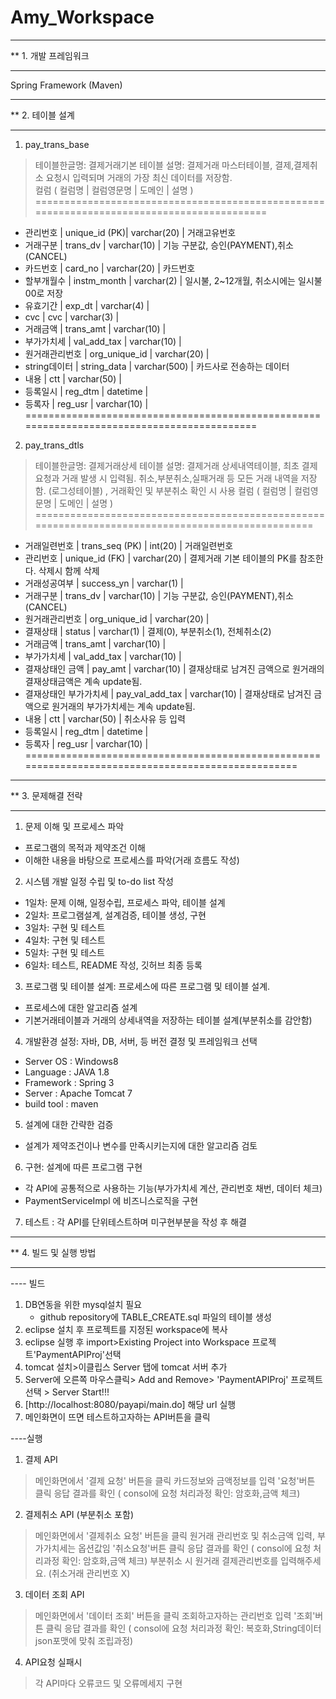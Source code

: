 # Amy_Workspace
**************************************
** 1. 개발 프레임워크 
**************************************
Spring Framework (Maven)

**************************************
** 2. 테이블 설계
**************************************
1) pay_trans_base
> 테이블한글명: 결제거래기본 테이블
> 설명: 결제거래 마스터테이블, 결제,결제취소 요청시 입력되며 거래의 가장 최신 데이터를 저장함.  
> 컬럼
  ( 컬럼명         | 컬럼영문명    | 도메인       | 설명                                    )
  ==========================================================================================
  - 관리번호       | unique_id (PK)| varchar(20)  | 거래고유번호
  - 거래구분       | trans_dv      | varchar(10)  | 기능 구분값, 승인(PAYMENT),취소(CANCEL) 
  - 카드번호       | card_no       | varchar(20)  | 카드번호
  - 할부개월수     | instm_month   | varchar(2)   | 일시불, 2~12개월, 취소시에는 일시불 00로 저장
  - 유효기간       | exp_dt        | varchar(4)   |
  - cvc            | cvc           | varchar(3)   |     
  - 거래금액       | trans_amt     | varchar(10)  | 
  - 부가가치세     | val_add_tax   | varchar(10)  |
  - 원거래관리번호 | org_unique_id | varchar(20)  |
  - string데이터   | string_data   | varchar(500) | 카드사로 전송하는 데이터 
  - 내용           | ctt           | varchar(50)  |
  - 등록일시       | reg_dtm       | datetime     |
  - 등록자         | reg_usr       | varchar(10)  | 
  ===========================================================================================
  

2) pay_trans_dtls
> 테이블한글명: 결제거래상세 테이블
> 설명: 결제거래 상세내역테이블, 최초 결제요청과 거래 발생 시 입력됨. 취소,부분취소,실패거래 등 모든 거래 내역을 저장함. (로그성테이블) 
       , 거래확인 및 부분취소 확인 시 사용 
> 컬럼
  ( 컬럼명                | 컬럼영문명      | 도메인       | 설명                                  )
  ==================================================================================================
  - 거래일련번호          | trans_seq (PK)  | int(20)      | 거래일련번호 
  - 관리번호              | unique_id (FK)  | varchar(20)  | 결제거래 기본 테이블의 PK를 참조한다. 삭제시 함께 삭제  
  - 거래성공여부          | success_yn      | varchar(1)   |
  - 거래구분              | trans_dv        | varchar(10)  | 기능 구분값, 승인(PAYMENT),취소(CANCEL) 
  - 원거래관리번호        | org_unique_id   | varchar(20)  |
  - 결재상태              | status          | varchar(1)   | 결제(0), 부분취소(1), 전체취소(2) 
  - 거래금액              | trans_amt       | varchar(10)  | 
  - 부가가치세            | val_add_tax     | varchar(10)  |
  - 결재상태인 금액       | pay_amt         | varchar(10)  | 결재상태로 남겨진 금액으로 원거래의 결재상태금액은 계속 update됨. 
  - 결재상태인 부가가치세 | pay_val_add_tax | varchar(10)  | 결재상태로 남겨진 금액으로 원거래의 부가가치세는 계속 update됨.
  - 내용                  | ctt             | varchar(50)  | 취소사유 등 입력 
  - 등록일시              | reg_dtm         | datetime     |
  - 등록자                | reg_usr         | varchar(10)  | 
  ==================================================================================================


**************************************
** 3. 문제해결 전략
**************************************
1) 문제 이해 및 프로세스 파악 
 - 프로그램의 목적과 제약조건 이해 
 - 이해한 내용을 바탕으로 프로세스를 파악(거래 흐름도 작성) 

2) 시스템 개발 일정 수립 및 to-do list 작성 
 - 1일차: 문제 이해, 일정수립, 프로세스 파악, 테이블 설계 
 - 2일차: 프로그램설계, 설계검증, 테이블 생성, 구현 
 - 3일차: 구현 및 테스트 
 - 4일차: 구현 및 테스트 
 - 5일차: 구현 및 테스트 
 - 6일차: 테스트, README 작성, 깃허브 최종 등록  

3) 프로그램 및 테이블 설계: 프로세스에 따른 프로그램 및 테이블 설계. 
 - 프로세스에 대한 알고리즘 설계 
 - 기본거래테이블과 거래의 상세내역을 저장하는 테이블 설계(부분취소를 감안함) 

4) 개발환경 설정: 자바, DB, 서버, 등 버전 결정 및 프레임워크 선택 
  - Server OS : Windows8
  - Language : JAVA 1.8
  - Framework : Spring 3
  - Server : Apache Tomcat 7
  - build tool : maven

5) 설계에 대한 간략한 검증 
 - 설계가 제약조건이나 변수를 만족시키는지에 대한 알고리즘 검토 

6) 구현: 설계에 따른 프로그램 구현
 - 각 API에 공통적으로 사용하는 기능(부가가치세 계산, 관리번호 채번, 데이터 체크) 
 - PaymentServiceImpl 에 비즈니스로직을 구현
 
 
7) 테스트 : 각 API를 단위테스트하며 미구현부분을 작성 후 해결 



**************************************
** 4. 빌드 및 실행 방법 
**************************************

---- 빌드
1) DB연동을 위한 mysql설치 필요
   - github repository에 TABLE_CREATE.sql 파일의 테이블 생성 
2) eclipse 설치 후 프로젝트를 지정된 workspace에 복사
3) eclipse 실행 후 import>Existing Project into Workspace 프로젝트'PaymentAPIProj'선택
4) tomcat 설치>이클립스 Server 탭에 tomcat 서버 추가
5) Server에 오른쪽 마우스클릭> Add and Remove> 'PaymentAPIProj' 프로젝트 선택 > Server Start!!!
6) [http://localhost:8080/payapi/main.do] 해당 url 실행
7) 메인화면이 뜨면 테스트하고자하는 API버튼을 클릭



----실행 
1) 결제 API 
  > 메인화면에서 '결제 요청' 버튼을 클릭 
  > 카드정보와 금액정보를 입력 
  > '요청'버튼 클릭
  > 응답 결과를 확인 ( consol에 요청 처리과정 확인: 암호화,금액 체크) 

 2) 결제취소 API (부분취소 포함) 
  > 메인화면에서 '결제취소 요청' 버튼을 클릭 
  > 원거래 관리번호 및 취소금액 입력, 부가가치세는 옵션값임
  > '취소요청'버튼 클릭
  > 응답 결과를 확인 ( consol에 요청 처리과정 확인: 암호화,금액 체크) 
  > 부분취소 시 원거래 결제관리번호를 입력해주세요. (취소거래 관리번호 X)
 
 3) 데이터 조회 API 
  > 메인화면에서 '데이터 조회' 버튼을 클릭 
  > 조회하고자하는 관리번호 입력
  > '조회'버튼 클릭
  > 응답 결과를 확인 ( consol에 요청 처리과정 확인: 복호화,String데이터 json포맷에 맞춰 조립과정) 

 4) API요청 실패시 
  > 각 API마다 오류코드 및 오류메세지 구현 


